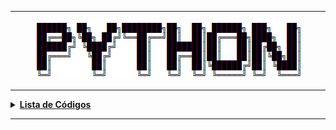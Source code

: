 ----
<div align="Center"> 
<a href="https://github.com/l34-n/Python/blob/main/Python.png"><img src="https://github.com/l34-n/Python/blob/main/Python.png">
</div> 
  
----
<details>
  <summary><b>Lista de Códigos </b></summary>
<div align="Center"> 
  
| Título            | Descrição                                                             |
| ----------------- | ----------------------------------------------------------------------|
| Gerador de Senhas | Gera Senhas Aleatórias e Customizáveis                                |
| Ping Sweeper      | Varre a Rede com Pings para Identificar Hosts                         |
| Regras de Firewall| Adiciona Regras de Entrada e Saída no Firewall do Windows             |
| Jogo Matemática   | Jogo de Matemática - Básico                                           |

</div> 
</details>

----
